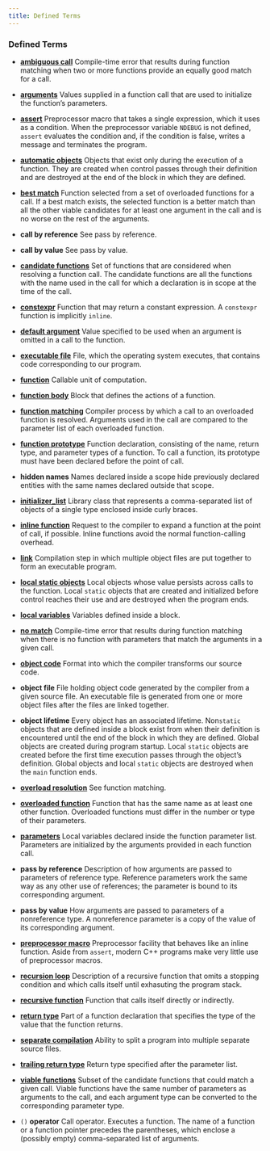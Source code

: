 ```yaml
---
title: Defined Terms
---
```


<h3 id="filepos1729163">Defined Terms</h3><ul><li><p><a href="066-6.4._overloaded_functions.html#filepos1620078" id="filepos1729302"><strong>ambiguous call</strong></a> Compile-time error that results during function matching when two or more functions provide an equally good match for a call.</p></li><li><p><a href="063-6.1._function_basics.html#filepos1416722" id="filepos1729604"><strong>arguments</strong></a> Values supplied in a function call that are used to initialize the function’s parameters.</p></li><li><p><a href="067-6.5._features_for_specialized_uses.html#filepos1663079" id="filepos1729871"><strong>assert</strong></a> Preprocessor macro that takes a single expression, which it uses as a condition. When the preprocessor variable <code>NDEBUG</code> is not defined, <code>assert</code> evaluates the condition and, if the condition is false, writes a message and terminates the program.</p></li><li><p><a href="063-6.1._function_basics.html#filepos1436168" id="filepos1730408"><strong>automatic objects</strong></a> Objects that exist only during the execution of a function. They are created when control passes through their definition and are destroyed at the end of the block in which they are defined.</p></li><li><p><a href="066-6.4._overloaded_functions.html#filepos1619408" id="filepos1730778"><strong>best match</strong></a> Function selected from a set of overloaded functions for a call. If a best match exists, the selected function is a better match than all the other viable candidates for at least one argument in the call and is no worse on the rest of the arguments.</p></li><li><p><strong>call by reference</strong> See pass by reference.</p></li><li><p><strong>call by value</strong> See pass by value.</p></li><li><p><a href="068-6.6._function_matching.html#filepos1677543" id="filepos1731522"><strong>candidate functions</strong></a> Set of functions that are considered when resolving a function call. The candidate functions are all the functions with the name used in the call for which a declaration is in scope at the time of the call.</p></li><li><p><a href="067-6.5._features_for_specialized_uses.html#filepos1652012" id="filepos1731910"><strong>constexpr</strong></a> Function that may return a constant expression. A <code>constexpr</code> function is implicitly <code>inline</code>.</p></li><li><p><a href="067-6.5._features_for_specialized_uses.html#filepos1631313" id="filepos1732298"><strong>default argument</strong></a> Value specified to be used when an argument is omitted in a call to the function.</p></li><li><p><a href="063-6.1._function_basics.html#filepos1447685" id="filepos1732558"><strong>executable file</strong></a> File, which the operating system executes, that contains code corresponding to our program.</p></li><li><p><a href="063-6.1._function_basics.html#filepos1415768" id="filepos1732827"><strong>function</strong></a> Callable unit of computation.</p></li><li><p><a href="063-6.1._function_basics.html#filepos1416341" id="filepos1733027"><strong>function body</strong></a> Block that defines the actions of a function.</p></li><li><p><a href="066-6.4._overloaded_functions.html#filepos1617783" id="filepos1733248"><strong>function matching</strong></a> Compiler process by which a call to an overloaded function is resolved. Arguments used in the call are compared to the parameter list of each overloaded function.</p></li><li><p><a href="063-6.1._function_basics.html#filepos1443530" id="filepos1733590"><strong>function prototype</strong></a> Function declaration, consisting of the name, return type, and parameter types of a function. To call a function, its prototype must have been declared before the point of call.</p></li><li><p><strong>hidden names</strong> Names declared inside a scope hide previously declared entities with the same names declared outside that scope.</p></li><li><p><a id="filepos1734198"></a><a href="064-6.2._argument_passing.html#filepos1536683" id="filepos1734206"><strong>initializer_list</strong></a> Library class that represents a comma-separated list of objects of a single type enclosed inside curly braces.</p></li><li><p><a href="067-6.5._features_for_specialized_uses.html#filepos1648309" id="filepos1734495"><strong>inline function</strong></a> Request to the compiler to expand a function at the point of call, if possible. Inline functions avoid the normal function-calling overhead.</p></li><li><p><a href="063-6.1._function_basics.html#filepos1449446" id="filepos1734813"><strong>link</strong></a> Compilation step in which multiple object files are put together to form an executable program.</p></li><li><p><a href="063-6.1._function_basics.html#filepos1437640" id="filepos1735075"><strong>local static objects</strong></a> Local objects whose value persists across calls to the function. Local <code>static</code> objects that are created and initialized before control reaches their use and are destroyed when the program ends.</p></li><li><p><a href="063-6.1._function_basics.html#filepos1432867" id="filepos1735513"><strong>local variables</strong></a> Variables defined inside a block.</p></li><li><p><a href="066-6.4._overloaded_functions.html#filepos1619786" id="filepos1735724"><strong>no match</strong></a> Compile-time error that results during function matching when there is no function with parameters that match the arguments in a given call.</p></li><li><p><a href="063-6.1._function_basics.html#filepos1449278" id="filepos1736035"><strong>object code</strong></a> Format into which the compiler transforms our source code.</p></li><li><p><strong>object file</strong> File holding object code generated by the compiler from a given source file. An executable file is generated from one or more object files after the files are linked together.</p></li><li><p><strong>object lifetime</strong> Every object has an associated lifetime. Non<code>static</code> objects that are defined inside a block exist from when their definition is encountered until the end of the block in which they are defined. Global objects are created during program startup. Local <code>static</code> objects are created before the first time execution passes through the object’s definition. Global objects and local <code>static</code> objects are destroyed when the <code>main</code> function ends.</p></li><li><p><a href="066-6.4._overloaded_functions.html#filepos1617877" id="filepos1737409"><strong>overload resolution</strong></a> See function matching.</p></li><li><p><a href="066-6.4._overloaded_functions.html#filepos1597540" id="filepos1737613"><strong>overloaded function</strong></a> Function that has the same name as at least one other function. Overloaded functions must differ in the number or type of their parameters.</p></li><li><p><a href="063-6.1._function_basics.html#filepos1415996" id="filepos1737934"><strong>parameters</strong></a> Local variables declared inside the function parameter list. Parameters are initialized by the arguments provided in each function call.</p></li><li><p><strong>pass by reference</strong> Description of how arguments are passed to parameters of reference type. Reference parameters work the same way as any other use of references; the parameter is bound to its corresponding argument.</p></li><li><p><strong>pass by value</strong> How arguments are passed to parameters of a nonreference type. A nonreference parameter is a copy of the value of its corresponding argument.</p></li><li><p><a href="067-6.5._features_for_specialized_uses.html#filepos1663185" id="filepos1738863"><strong>preprocessor macro</strong></a> Preprocessor facility that behaves like an inline function. Aside from <code>assert</code>, modern C++ programs make very little use of preprocessor macros.</p></li><li><p><a href="065-6.3._return_types_and_the_return_statement.html#filepos1580127" id="filepos1739250"><strong>recursion loop</strong></a> Description of a recursive function that omits a stopping condition and which calls itself until exhasuting the program stack.</p></li><li><p><a href="065-6.3._return_types_and_the_return_statement.html#filepos1578009" id="filepos1739553"><strong>recursive function</strong></a> Function that calls itself directly or indirectly.</p></li><li><p><a href="063-6.1._function_basics.html#filepos1415882" id="filepos1739784"><strong>return type</strong></a> Part of a function declaration that specifies the type of the value that the function returns.</p></li><li><p><a href="063-6.1._function_basics.html#filepos1446454" id="filepos1740052"><strong>separate compilation</strong></a> Ability to split a program into multiple separate source files.</p></li><li><p><a href="065-6.3._return_types_and_the_return_statement.html#filepos1591778" id="filepos1740298"><strong>trailing return type</strong></a> Return type specified after the parameter list.</p></li><li><p><a href="068-6.6._function_matching.html#filepos1678119" id="filepos1740528"><strong>viable functions</strong></a> Subset of the candidate functions that could match a given call. Viable functions have the same number of parameters as arguments to the call, and each argument type can be converted to the corresponding parameter type.</p></li><li><p><code>()</code>
<strong>operator</strong> Call operator. Executes a function. The name of a function or a function pointer precedes the parentheses, which enclose a (possibly empty) comma-separated list of arguments.</p></li>
 
</ul>
